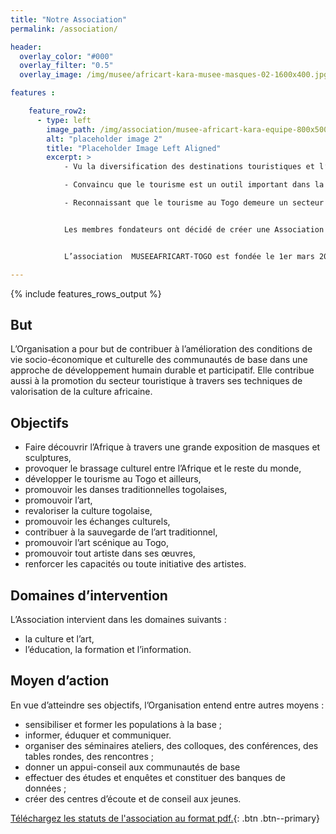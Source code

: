 ```yaml
---
title: "Notre Association"
permalink: /association/

header:
  overlay_color: "#000"
  overlay_filter: "0.5"
  overlay_image: /img/musee/africart-kara-musee-masques-02-1600x400.jpg

features :

    feature_row2:
      - type: left
        image_path: /img/association/musee-africart-kara-equipe-800x500.jpg
        alt: "placeholder image 2"
        title: "Placeholder Image Left Aligned"
        excerpt: >
            - Vu la diversification des destinations touristiques et l’augmentation du nombre de touristes dans les pays de la sous-région en général et au TOGO en particulier ;

            - Convaincu que le tourisme est un outil important dans la lutte pour la réduction de la pauvreté, qui offre des opportunités de création d’emploi, de développement économique et d’intégration dans le marché international ;

            - Reconnaissant que le tourisme au Togo demeure un secteur à fort potentiel de croissance, et se fondant sur des préoccupations communes et partagées des populations dans ce domaine ;


            Les membres fondateurs ont décidé de créer une Association apolitique et à but non lucratif dénommée MUSEEAFRICART-TOGO conformément à la loi n° 40-484 du 1er juillet 1901 relative à la liberté d’Association. Sa vision est de faire découvrir l’Afrique, de sensibiliser les populations à leur histoire et à l’histoire de l’Afrique à travers une grande exposition de masques et sculptures.


            L’association  MUSEEAFRICART-TOGO est fondée le 1er mars 2019.

---
```

{% include features_rows_output %}

## But

L’Organisation a pour but de contribuer à l’amélioration des conditions de vie socio-économique et culturelle des communautés de base dans une approche de développement humain durable et participatif. Elle contribue aussi à la promotion du secteur touristique à travers ses techniques de valorisation de la culture africaine.

## Objectifs

 - Faire découvrir l’Afrique à travers une grande exposition de masques et sculptures,
 - provoquer le brassage culturel entre l’Afrique et le reste du monde,
 - développer le tourisme au Togo et ailleurs,
 - promouvoir les danses traditionnelles togolaises,
 - promouvoir l’art,
 - revaloriser la culture togolaise,
 - promouvoir les échanges culturels,
 - contribuer à la sauvegarde de l’art traditionnel,
 -  promouvoir l’art scénique au Togo,
 - promouvoir tout artiste dans ses œuvres,
 - renforcer les capacités ou toute initiative des artistes.

## Domaines d’intervention

L’Association intervient dans les domaines suivants :
 - la culture et l’art,
 - l’éducation, la formation et l’information. 

## Moyen d’action

 En vue d’atteindre ses objectifs, l’Organisation entend entre autres moyens :
 - sensibiliser et former les populations à la base ;
 - informer, éduquer et communiquer.
 - organiser des séminaires ateliers, des colloques, des conférences, des tables                                                 rondes, des rencontres ;
 - donner un appui-conseil aux communautés de base 
 - effectuer des études et enquêtes et constituer des banques de données ;
 - créer des centres d’écoute et de conseil aux jeunes. 

[Téléchargez les statuts de l'association au format pdf.](/media/statuts-association-afrikartmusee-togo.pdf){: .btn .btn--primary}
